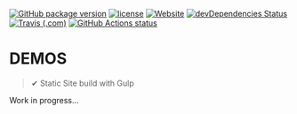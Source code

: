 [![GitHub package version](https://img.shields.io/github/package-json/v/adorade/demos.svg?color=green&logo=github)](https://github.com/adorade/demos/blob/master/package.json)
[![license](https://img.shields.io/github/license/adorade/demos.svg)](https://mit-license.org)
[![Website](https://img.shields.io/website/https/adorade.github.io/demos.svg)](https://adorade.github.io/demos)
[![devDependencies Status](https://img.shields.io/david/dev/adorade/demos.svg)](https://david-dm.org/adorade/demos?type=dev)
[![Travis (.com)](https://img.shields.io/travis/com/adorade/demos?logo=travis)](https://travis-ci.com/adorade/demos)
[![GitHub Actions status](https://github.com/adorade/demos/workflows/Node%20CI/badge.svg)](https://github.com/adorade/demos/actions)

# DEMOS

> ✔ Static Site build with Gulp

Work in progress...
